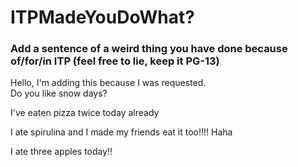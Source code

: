 # ITPMadeYouDoWhat?

### Add a sentence of a weird thing you have done because of/for/in ITP (feel free to lie, keep it PG-13)

Hello, I'm adding this because I was requested.  
Do you like snow days?

I've eaten pizza twice today already

I ate spirulina and I made my friends eat it too!!!! Haha

I ate three apples today!!


